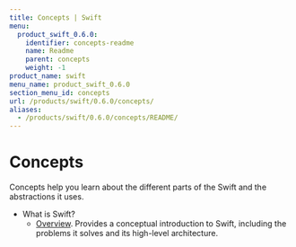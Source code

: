 ```yaml
---
title: Concepts | Swift
menu:
  product_swift_0.6.0:
    identifier: concepts-readme
    name: Readme
    parent: concepts
    weight: -1
product_name: swift
menu_name: product_swift_0.6.0
section_menu_id: concepts
url: /products/swift/0.6.0/concepts/
aliases:
  - /products/swift/0.6.0/concepts/README/
---
```

# Concepts

Concepts help you learn about the different parts of the Swift and the abstractions it uses.

- What is Swift?
  - [Overview](/docs/concepts/what-is-swift/overview.md). Provides a conceptual introduction to Swift, including the problems it solves and its high-level architecture.
